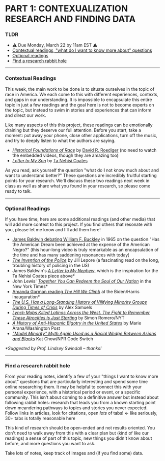 # PART 1: CONTEXUALIZATION RESEARCH AND FINDING DATA  

### TLDR  
* ⚠️ Due Monday, March 22 by 11am EST ⚠️  
* [Contextual readings, "what do I want to know more about" questions](#contextual-readings)  
* [Optional readings](#optional-readings)  
* [Find a research rabbit hole](#find-a-research-rabbit-hole)  

***

### Contextual Readings  
This week, the main work to be done is to situate ourselves in the topic of race in America. We each come to this with different experiences, contexts, and gaps in our understanding. It is impossible to encapsulate this entire topic in just a few readings and the goal here is not to become experts on the topic, but instead to swim in stories and experiences that can inform and direct our work.

Like many aspects of this this project, these readings can be emotionally draining but they deserve our full attention. Before you start, take a moment: put away your phone, close other applications, turn off the music, and try to deeply listen to what the authors are saying.

* [*Historical Foundations of Race*](https://nmaahc.si.edu/learn/talking-about-race/topics/historical-foundations-race) by [David R. Roediger](https://en.wikipedia.org/wiki/David_Roediger) (no need to watch the embedded videos, though they are amazing too)  
* [*Letter to My Son*](https://www.theatlantic.com/politics/archive/2015/07/tanehisi-coates-between-the-world-and-me/397619) by [Ta Nehisi Coates](https://en.wikipedia.org/wiki/Ta-Nehisi_Coates)  

As you read, ask yourself the question "what do I not know much about and want to understand better?" These questions are incredibly fruitful starting points for your research. We'll discuss these two readings next week in class as well as share what you found in your research, so please come ready to talk.

***

### Optional Readings  
If you have time, here are some additional readings (and other media) that will add more context to this project. If you find others that resonate with you, please let me know and I'll add them here!

* [James Baldwin debating William F. Buckley](https://www.youtube.com/watch?v=5Tek9h3a5wQ) in 1965 on the question "Has the American Dream been achieved at the expense of the American Negro?" (this hour-long video is truly remarkable as an encapsulation of the time and has many saddening resonances with today)  
* [*The Invention of the Police*](https://www.newyorker.com/magazine/2020/07/20/the-invention-of-the-police) by Jill Lepore (a fascinating read on the long, troubling history of policing in the US)  
* James Baldwin's [*A Letter to My Nephew*](https://progressive.org/magazine/letter-nephew), which is the inspiration for the Ta Nehisi Coates piece above\*  
* John Lewis' [*Together You Can Redeem the Soul of Our Nation*](https://www.nytimes.com/2020/07/30/opinion/john-lewis-civil-rights-america.html) in the New York Times\*  
* [Amanda Gorman reading *The Hill We Climb*](https://www.cnn.com/2021/01/20/politics/amanda-gorman-inaugural-poem-transcript/index.html) at the Biden/Harris inauguration\*  
* [*The U.S. Has a Long-Standing History of Vilifying Minority Groups During Times of Crisis*](https://fivethirtyeight.com/features/covid-19-has-led-to-an-uptick-in-anti-asian-racism) by Alex Samuels  
* [*Lynch Mobs Killed Latinos Across the West. The Fight to Remember These Atrocities is Just Starting*](https://www.nytimes.com/2019/03/02/us/porvenir-massacre-texas-mexicans.html) by Simon Romero/NYT  
* [*A History of Anti-Hispanic Bigotry in the United States*](https://www.washingtonpost.com/outlook/a-history-of-anti-hispanic-bigotry-in-the-united-states/2019/08/09/5ceaacba-b9f2-11e9-b3b4-2bb69e8c4e39_story.html) by Marie Arana/Washington Post  
* [*"Model Minority" Myth Again Used as a Racial Wedge Between Asians and Blacks*](https://www.npr.org/sections/codeswitch/2017/04/19/524571669/model-minority-myth-again-used-as-a-racial-wedge-between-asians-and-blacks) Kat Chow/NPR Code Switch  

*\*Suggested by Prof. Lindsey Swindall – thanks!*

***

### Find a research rabbit hole  
From your reading notes, identify a few of your "things I want to know more about" questions that are particularly interesting and spend some time online researching them. It may be helpful to connect this with your personal experience, with a historical period or event, or a specific community. This isn't about coming to a definitive answer but instead about following rabbit holes: research that leads you from a known starting point down meandering pathways to topics and stories you never expected. Follow links in articles, look for citations, open *lots* of tabs! &larr; like seriously, 30+ tabs is totally reasonable here 

This kind of research should be open-ended and not results oriented. You don't need to walk away from this with a clear plan but (kind of like our readings) a sense of part of this topic, new things you didn't know about before, and more questions you want to ask.

Take lots of notes, keep track of images and (if you find some) data.

